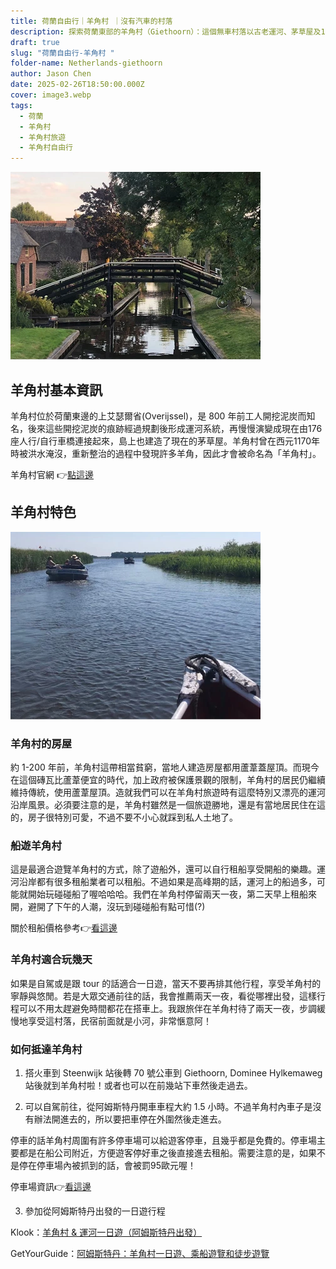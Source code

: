 ```yaml
---
title: 荷蘭自由行｜羊角村 ｜沒有汽車的村落
description: 探索荷蘭東部的羊角村（Giethoorn）：這個無車村落以古老運河、茅草屋及176座橋梁展現獨特魅力，是百萬遊客嚮往的悠閒度假勝地
draft: true
slug: "荷蘭自由行-羊角村 "
folder-name: Netherlands-giethoorn
author: Jason Chen
date: 2025-02-26T18:50:00.000Z
cover: image3.webp
tags:
  - 荷蘭
  - 羊角村
  - 羊角村旅遊
  - 羊角村自由行
---
```

![](image3.webp)

## 羊角村基本資訊

羊角村位於荷蘭東邊的上艾瑟爾省(Overijssel)，是 800 年前工人開挖泥炭而知名，後來這些開挖泥炭的痕跡經過規劃後形成運河系統，再慢慢演變成現在由176座人行/自行車橋連接起來，島上也建造了現在的茅草屋。羊角村曾在西元1170年時被洪水淹沒，重新整治的過程中發現許多羊角，因此才會被命名為「羊角村」。

羊角村官網 👉[點這邊](https://giethoornvillage.com/)

## 羊角村特色

![](image1.webp)

### [](https://giethoornvillage.com/)[](https://giethoornvillage.com/)**羊角村的房屋**

約 1-200 年前，羊角村這帶相當貧窮，當地人建造房屋都用蘆葦蓋屋頂。而現今在這個磚瓦比蘆葦便宜的時代，加上政府被保護景觀的限制，羊角村的居民仍繼續維持傳統，使用蘆葦屋頂。造就我們可以在羊角村旅遊時有這麼特別又漂亮的運河沿岸風景。必須要注意的是，羊角村雖然是一個旅遊勝地，還是有當地居民住在這的，房子很特別可愛，不過不要不小心就踩到私人土地了。

### **船遊羊角村**

這是最適合遊覽羊角村的方式，除了遊船外，還可以自行租船享受開船的樂趣。運河沿岸都有很多租船業者可以租船。不過如果是高峰期的話，運河上的船過多，可能就開始玩碰碰船了喔哈哈哈。我們在羊角村停留兩天一夜，第二天早上租船來開，避開了下午的人潮，沒玩到碰碰船有點可惜(?)

關於租船價格參考👉[看這邊](https://giethoornvillage.com/rent-a-boat-in-giethoorn/)

### **羊角村適合玩幾天**

如果是自駕或是跟 tour 的話適合一日遊，當天不要再排其他行程，享受羊角村的寧靜與悠閒。若是大眾交通前往的話，我會推薦兩天一夜，看從哪裡出發，這樣行程可以不用太趕避免時間都花在搭車上。我跟旅伴在羊角村待了兩天一夜，步調緩慢地享受這村落，民宿前面就是小河，非常愜意阿！

### **如何抵達羊角村**

1. 搭火車到 Steenwijk 站後轉 70 號公車到 Giethoorn, Dominee Hylkemaweg 站後就到羊角村啦！或者也可以在前幾站下車然後走過去。

2. 可以自駕前往，從阿姆斯特丹開車車程大約 1.5 小時。不過羊角村內車子是沒有辦法開進去的，所以要把車停在外圍然後走進去。

停車的話羊角村周圍有許多停車場可以給遊客停車，且幾乎都是免費的。停車場主要都是在船公司附近，方便遊客停好車之後直接進去租船。需要注意的是，如果不是停在停車場內被抓到的話，會被罰95歐元喔！

停車場資訊👉[看這邊](https://giethoornvillage.com/giethoorn-parking/)

3. 參加從阿姆斯特丹出發的一日遊行程

Klook：[羊角村 & 運河一日遊（阿姆斯特丹出發）](https://klook.tp.st/KShvB7Eh)

GetYourGuide：[阿姆斯特丹：羊角村一日遊、乘船遊覽和徒步遊覽](https://getyourguide.tp.st/UxSGyIXI)[](https://giethoornvillage.com/rent-a-boat-in-giethoorn/)[](https://giethoornvillage.com/rent-a-boat-in-giethoorn/)[](https://giethoornvillage.com/)
